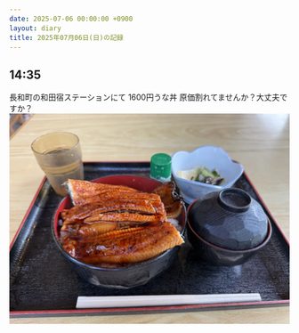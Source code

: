 ```yaml
---
date: 2025-07-06 00:00:00 +0900
layout: diary
title: 2025年07月06日(日)の記録
---
```


## 14:35
長和町の和田宿ステーションにて
1600円うな丼
原価割れてませんか？大丈夫ですか？
![画像 1](/images/2025-07-06/1435-01.webp)
